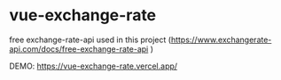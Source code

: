 # vue-exchange-rate
free exchange-rate-api used in this project (https://www.exchangerate-api.com/docs/free-exchange-rate-api ) 

DEMO: https://vue-exchange-rate.vercel.app/
